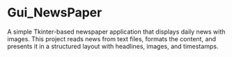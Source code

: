 # Gui_NewsPaper
A simple Tkinter-based newspaper application that displays daily news with images. This project reads news from text files, formats the content, and presents it in a structured layout with headlines, images, and timestamps.
